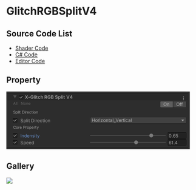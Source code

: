 
# GlitchRGBSplitV4

## Source Code List
- [Shader Code](Shader/GlitchRGBSplitV4.shader)
- [C# Code](GlitchRGBSplitV4.cs)
- [Editor Code](Editor/GlitchRGBSplitV4Editor.cs)


## Property
![](https://raw.githubusercontent.com/QianMo/X-PostProcessing-Gallery/master/Media/Glitch/GlitchRGBSplitV4/GlitchRGBSplitV4.png)

## Gallery

![](https://raw.githubusercontent.com/QianMo/X-PostProcessing-Gallery/master/Media/Glitch/GlitchRGBSplitV4/GlitchRGBSplitV4.gif)
